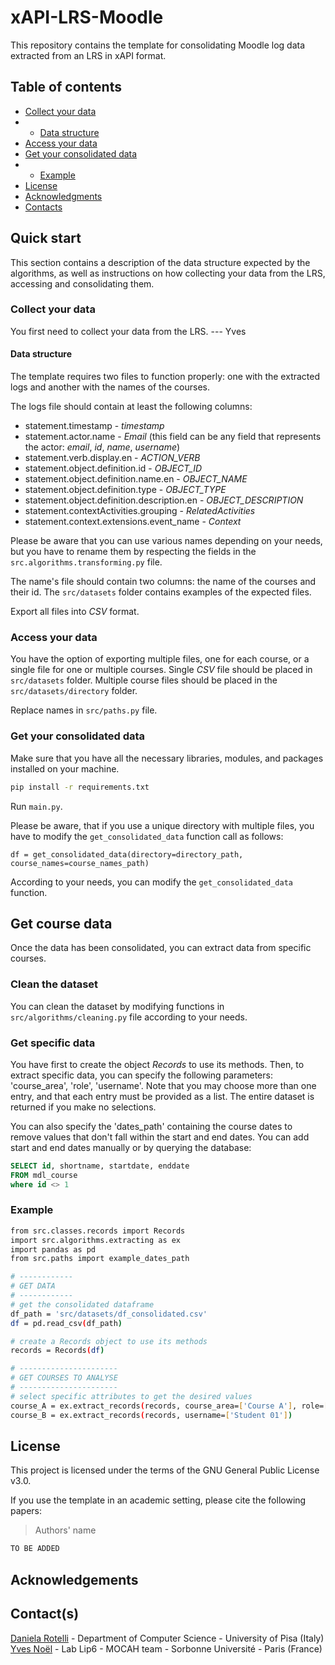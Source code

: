 # xAPI-LRS-Moodle
This repository contains the template for consolidating Moodle log data extracted from an LRS in xAPI format.

## Table of contents
* [Collect your data](#collect-your-data)
* * [Data structure](#data-structure)
* [Access your data](#access-your-data)
* [Get your consolidated data](#get-your-consolidated-data)
* * [Example](#example)
* [License](#license)
* [Acknowledgments](#acknowledgements)
* [Contacts](#contact--s-)

## Quick start
This section contains a description of the data structure expected by the algorithms, as well as instructions on how 
collecting your data from the LRS, accessing and consolidating them.

### Collect your data
You first need to collect your data from the LRS.
--- Yves

#### Data structure
The template requires two files to function properly: one with the extracted logs and another with the names of the courses.

The logs file should contain at least the following columns:
*  statement.timestamp - _timestamp_ 
*  statement.actor.name - _Email_ (this field can be any field that represents the actor: _email_, _id_, _name_, _username_)
*  statement.verb.display.en - _ACTION_VERB_ 
*  statement.object.definition.id - _OBJECT_ID_
*  statement.object.definition.name.en - _OBJECT_NAME_
*  statement.object.definition.type - _OBJECT_TYPE_
*  statement.object.definition.description.en - _OBJECT_DESCRIPTION_
*  statement.contextActivities.grouping - _RelatedActivities_
*  statement.context.extensions.event_name - _Context_

Please be aware that you can use various names depending on your needs, but you have to rename them by respecting the fields in the `src.algorithms.transforming.py` file.

The name's file should contain two columns: the name of the courses and their id. The `src/datasets` folder contains examples of the expected files. 

Export all files into *CSV* format.

### Access your data
You have the option of exporting multiple files, one for each course, or a single file for one or multiple courses.
Single *CSV* file should be placed in `src/datasets` folder. Multiple course files should be placed in 
the `src/datasets/directory` folder.

Replace names in `src/paths.py` file. 

### Get your consolidated data
Make sure that you have all the necessary libraries, modules, and packages installed on your machine.
```bash
pip install -r requirements.txt
```
Run `main.py`.

Please be aware, that if you use a unique directory with multiple files, you have to modify the `get_consolidated_data` function call as follows: 
    
`df = get_consolidated_data(directory=directory_path, course_names=course_names_path)`

According to your needs, you can modify the `get_consolidated_data` function.

## Get course data
Once the data has been consolidated, you can extract data from specific courses.

### Clean the dataset
You can clean the dataset by modifying functions in `src/algorithms/cleaning.py` file according to your needs.

### Get specific data
You have first to create the object *Records* to use its methods. 
Then, to extract specific data, you can specify the following parameters: 'course_area', 'role', 'username'. 
Note that you may choose more than one entry, and that each entry must be provided as a list.
The entire dataset is returned if you make no selections.

You can also specify the 'dates_path' containing the course dates to remove values that don't fall within the start and 
end dates.
You can add start and end dates manually or by querying the database:
```SQL
SELECT id, shortname, startdate, enddate 
FROM mdl_course
where id <> 1
```

### Example

```bash
from src.classes.records import Records
import src.algorithms.extracting as ex
import pandas as pd
from src.paths import example_dates_path

# ------------
# GET DATA
# ------------
# get the consolidated dataframe
df_path = 'src/datasets/df_consolidated.csv'
df = pd.read_csv(df_path)

# create a Records object to use its methods
records = Records(df)

# ----------------------
# GET COURSES TO ANALYSE
# ----------------------
# select specific attributes to get the desired values
course_A = ex.extract_records(records, course_area=['Course A'], role=['Student'], filepath=example_dates_path)
course_B = ex.extract_records(records, username=['Student 01'])
```

## License

This project is licensed under the terms of the GNU General Public License v3.0.

If you use the template in an academic setting, please cite the following papers:

> Authors' name

```tex
TO BE ADDED
```

## Acknowledgements

## Contact(s)
[Daniela Rotelli](mailto:daniela.rotelli@phd.unipi.it) - Department of Computer Science - University of Pisa (Italy)
[Yves Noël](mailto:yves.noel@sorbonne-universite.fr) - Lab Lip6 - MOCAH team - Sorbonne Université - Paris (France)
